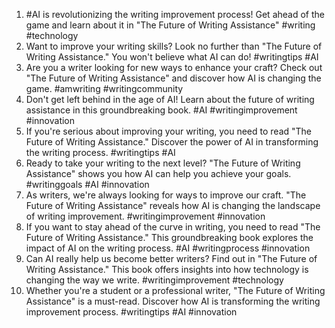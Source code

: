 1. #AI is revolutionizing the writing improvement process! Get ahead of the game and learn about it in "The Future of Writing Assistance" #writing #technology
2. Want to improve your writing skills? Look no further than "The Future of Writing Assistance." You won't believe what AI can do! #writingtips #AI
3. Are you a writer looking for new ways to enhance your craft? Check out "The Future of Writing Assistance" and discover how AI is changing the game. #amwriting #writingcommunity
4. Don't get left behind in the age of AI! Learn about the future of writing assistance in this groundbreaking book. #AI #writingimprovement #innovation
5. If you're serious about improving your writing, you need to read "The Future of Writing Assistance." Discover the power of AI in transforming the writing process. #writingtips #AI
6. Ready to take your writing to the next level? "The Future of Writing Assistance" shows you how AI can help you achieve your goals. #writinggoals #AI #innovation
7. As writers, we're always looking for ways to improve our craft. "The Future of Writing Assistance" reveals how AI is changing the landscape of writing improvement. #writingimprovement #innovation
8. If you want to stay ahead of the curve in writing, you need to read "The Future of Writing Assistance." This groundbreaking book explores the impact of AI on the writing process. #AI #writingprocess #innovation
9. Can AI really help us become better writers? Find out in "The Future of Writing Assistance." This book offers insights into how technology is changing the way we write. #writingimprovement #technology
10. Whether you're a student or a professional writer, "The Future of Writing Assistance" is a must-read. Discover how AI is transforming the writing improvement process. #writingtips #AI #innovation

